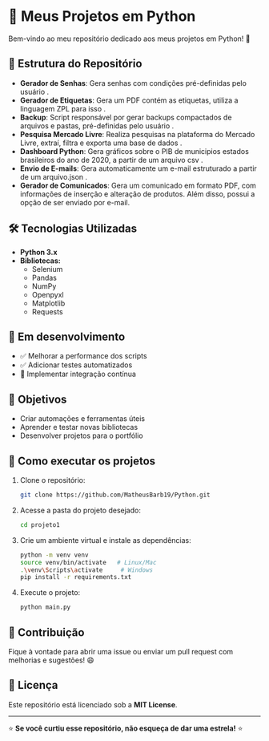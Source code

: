 # 🚀 Meus Projetos em Python

Bem-vindo ao meu repositório dedicado aos meus projetos em Python! 🐍

## 📁 Estrutura do Repositório

- **Gerador de Senhas**: Gera senhas com condições pré-definidas pelo usuário .
- **Gerador de Etiquetas**: Gera um PDF contém as etiquetas, utiliza a linguagem ZPL para isso .
- **Backup**: Script responsável por gerar backups compactados de arquivos e pastas, pré-definidas pelo usuário .
- **Pesquisa Mercado Livre**: Realiza pesquisas na plataforma do Mercado Livre, extraí, filtra e exporta uma base de dados .
- **Dashboard Python**: Gera gráficos sobre o PIB de municipios estados brasileiros do ano de 2020, a partir de um arquivo csv .
- **Envio de E-mails**: Gera automaticamente um e-mail estruturado a partir de um arquivo.json .
- **Gerador de Comunicados**: Gera um comunicado em formato PDF, com informações de inserção e alteração de produtos. Além disso, possui a opção de ser enviado por e-mail.
    
## 🛠️ Tecnologias Utilizadas

- **Python 3.x**
- **Bibliotecas:**
  - Selenium
  - Pandas
  - NumPy
  - Openpyxl
  - Matplotlib
  - Requests

## 🚧 Em desenvolvimento

- ✅ Melhorar a performance dos scripts
- ✅ Adicionar testes automatizados
- 🔧 Implementar integração contínua

## 🎯 Objetivos

- Criar automações e ferramentas úteis
- Aprender e testar novas bibliotecas
- Desenvolver projetos para o portfólio

## 📌 Como executar os projetos

1. Clone o repositório:
   ```bash
   git clone https://github.com/MatheusBarb19/Python.git
   ```
2. Acesse a pasta do projeto desejado:
   ```bash
   cd projeto1
   ```
3. Crie um ambiente virtual e instale as dependências:
   ```bash
   python -m venv venv
   source venv/bin/activate   # Linux/Mac
   .\venv\Scripts\activate     # Windows
   pip install -r requirements.txt
   ```
4. Execute o projeto:
   ```bash
   python main.py
   ```

## 🤝 Contribuição

Fique à vontade para abrir uma issue ou enviar um pull request com melhorias e sugestões! 😄

## 📝 Licença

Este repositório está licenciado sob a **MIT License**.

---

⭐ **Se você curtiu esse repositório, não esqueça de dar uma estrela!** ⭐

